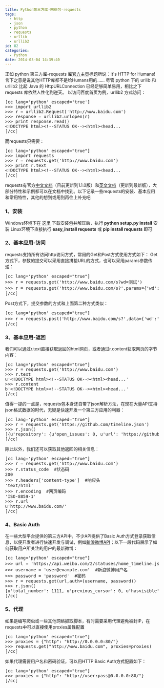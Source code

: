 ```yaml
---
title: Python第三方库-网络包-requests
tags:
  - http
  - json
  - python
  - requests
  - urllib
  - urllib2
id: 82
categories:
  - Python
date: 2014-03-04 14:39:40
---
```


正如 python 第三方库-requests 库[官方主页](http://docs.python-requests.org/en/latest/index.html "requests")标题所说：It's HTTP for Humans! 言下之意是说其他HTTP库都不是给Humans用的…… 尽管 python 下的 urllib 和 urllib2 比起 Java 的 HttpURLConnection 已经足够简单易用，相比之下 requests 库依然人性化到逆天。 以访问百度首页为例，urllib2 方式访问：
<pre>[cc lang='python' escaped='true']
&gt;&gt;&gt; import urllib2
&gt;&gt;&gt; r = urllib2.Request('http://www.baidu.com') 
&gt;&gt;&gt; response = urllib2.urlopen(r)
&gt;&gt;&gt; print response.read()
&lt;!DOCTYPE html&gt;&lt;!--STATUS OK--&gt;&lt;html&gt;&lt;head...
[/cc]</pre>
而requests只需要：
<pre>[cc lang='python' escaped="true"]
&gt;&gt;&gt; import requests
&gt;&gt;&gt; r = requests.get('http://www.baidu.com')
&gt;&gt;&gt; print r.text
&lt;!DOCTYPE html&gt;&lt;!--STATUS OK--&gt;&lt;html&gt;&lt;head...
[/cc]</pre>
requests有官方[中文文档](http://cn.python-requests.org/en/latest/ "requests中文文档")（目前更新到1.1.0版）和[英文文档](http://docs.python-requests.org/en/latest/ "requests文档")（更新到最新版），大部分特性和示例都可以在文档中找到。以下记录一些requests的安装、基本应用和常用特性，其他的想到或用到再往上补充吧

### 1、安装

Windows环境下在 [这里](https://github.com/kennethreitz/requests/tarball/master "requests安装包") 下载安装包并解压后，执行 **python setup.py install** 安装 Linux环境下直接执行 **easy_install requests** 或 **pip install requests** 即可

### 2、基本应用-访问

requests支持所有访问http访问方式，常用的Get和Post方式使用方式如下： Get方式下，参数的提交可以采用直接拼接URL的方式，也可以采用params参数传递：
<pre>[cc lang='python' escaped="true"]
&gt;&gt;&gt; r = requests.get('http://www.baidu.com/s?wd=测试')
&gt;&gt;&gt; r = requests.get('http://www.baidu.com/s?',params={'wd':'测试'})
[/cc]</pre>
Post方式下，提交参数的方式和上面第二种方式类似：
<pre>[cc lang='python' escaped="true"]
&gt;&gt;&gt; r = requests.post('http://www.baidu.com/s?',data={'wd':'测试'})
[/cc]</pre>

### 3、基本应用-返回

我们可以通过r.text直接获取返回的html网页，或者通过r.content获取网页的字节内容：
<pre>[cc lang='python' escaped="true"]
&gt;&gt;&gt; r = requests.get('http://www.baidu.com')
&gt;&gt;&gt; r.text
u'&lt;!DOCTYPE html&gt;&lt;!--STATUS OK--&gt;&lt;html&gt;&lt;head...'
&gt;&gt;&gt; r.content
b'&lt;!DOCTYPE html&gt;&lt;!--STATUS OK--&gt;&lt;html&gt;&lt;head...' 
[/cc]</pre>
值得一提的一点是，requests包本身还自带了json解析方法，在现在大量API支持json格式数据的时代，无疑是快速开发一个第三方应用的利器：
<pre>[cc lang='python' escaped="true"]
&gt;&gt;&gt; r = requests.get('https://github.com/timeline.json')
&gt;&gt;&gt; r.json()
[{u'repository': {u'open_issues': 0, u'url': 'https://github.com/...
[/cc]</pre>
除此以外，我们还可以获取其他返回的相关信息：
<pre>[cc lang='python' escaped="true"]
&gt;&gt;&gt; r = requests.get('http://www.baidu.com')
&gt;&gt;&gt; r.status_code  #状态码
200
&gt;&gt;&gt; r.headers['content-type']  #响应头
'text/html'
&gt;&gt;&gt; r.encoding  #网页编码
'ISO-8859-1'
&gt;&gt;&gt; r.url
u'http://www.baidu.com/'
[/cc]</pre>

### 4、Basic Auth

在一些大型平台提供的第三方API中，不少API提供了Basic Auth方式登录获取信息，以便开发者进行快速开发与调试，例如[新浪微博API](http://open.weibo.com/wiki/2/statuses/home_timeline)；以下一段代码展示了如何获取用户所关注的用户的最新微博：
<pre>[cc lang='python' escaped="true"]
&gt;&gt;&gt; url = 'https://api.weibo.com/2/statuses/home_timeline.json?source=XXXXXXXXXX'  #source为AppKey
&gt;&gt;&gt; username = 'user@example.com'  #新浪微博用户名
&gt;&gt;&gt; password = 'password'  #密码
&gt;&gt;&gt; r = requests.get(url,auth=(username, password))
&gt;&gt;&gt; r.json()
{u'total_number': 1111, u'previous_cursor': 0, u'hasvisible': False ...
[/cc]</pre>

### 5、代理

如果是编写爬虫或一些其他网络抓取脚本，有时需要采用代理避免被封IP，在requests中可以直接使用proxies属性配置
<pre>[cc lang='python' escaped="true"]
&gt;&gt;&gt; proxies = {"http": "http://0.0.0.0:80/"}
&gt;&gt;&gt; requests.get("http://www.baidu.com", proxies=proxies)
[/cc]</pre>
如果代理需要用户名和密码验证，可以用HTTP Basic Auth方式配置如下：
<pre>[cc lang='python' escaped="true"]
&gt;&gt;&gt; proxies = {"http": "http://user:pass@0.0.0.0:80/"} 
[/cc]</pre>